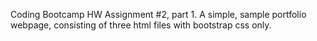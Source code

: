 Coding Bootcamp HW Assignment #2, part 1.  A simple, sample portfolio webpage, consisting of three html files with bootstrap css only.